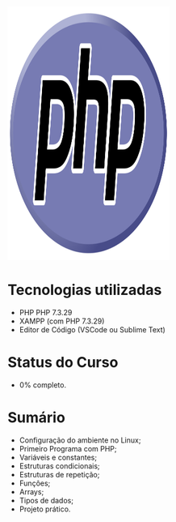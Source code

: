 <div class="logo">
  <img src="./course-logo.png" width="320" height="500">
</div>


# Tecnologias utilizadas

- PHP PHP 7.3.29
- XAMPP (com PHP 7.3.29)
- Editor de Código (VSCode ou Sublime Text)

# Status do Curso

- 0% completo.

# Sumário

- Configuração do ambiente no Linux;
- Primeiro Programa com PHP;
- Variáveis e constantes;
- Estruturas condicionais;
- Estruturas de repetição;
- Funçôes;
- Arrays;
- Tipos de dados;
- Projeto prático.
